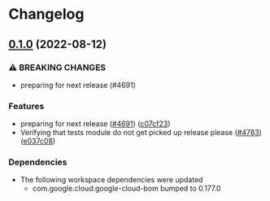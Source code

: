 # Changelog

## [0.1.0](https://github.com/googleapis/java-cloud-bom/compare/tests-dependency-convergence-v0.0.1...tests-dependency-convergence-v0.1.0) (2022-08-12)


### ⚠ BREAKING CHANGES

* preparing for next release (#4691)

### Features

* preparing for next release ([#4691](https://github.com/googleapis/java-cloud-bom/issues/4691)) ([c07cf23](https://github.com/googleapis/java-cloud-bom/commit/c07cf2354c0799e4da7f3a75e4034f1141ad2056))
* Verifying that tests module do not get picked up release please ([#4783](https://github.com/googleapis/java-cloud-bom/issues/4783)) ([e037c08](https://github.com/googleapis/java-cloud-bom/commit/e037c08a4e2cafcebba9f1590d10d0c3b0a8dce1))


### Dependencies

* The following workspace dependencies were updated
    * com.google.cloud:google-cloud-bom bumped to 0.177.0
